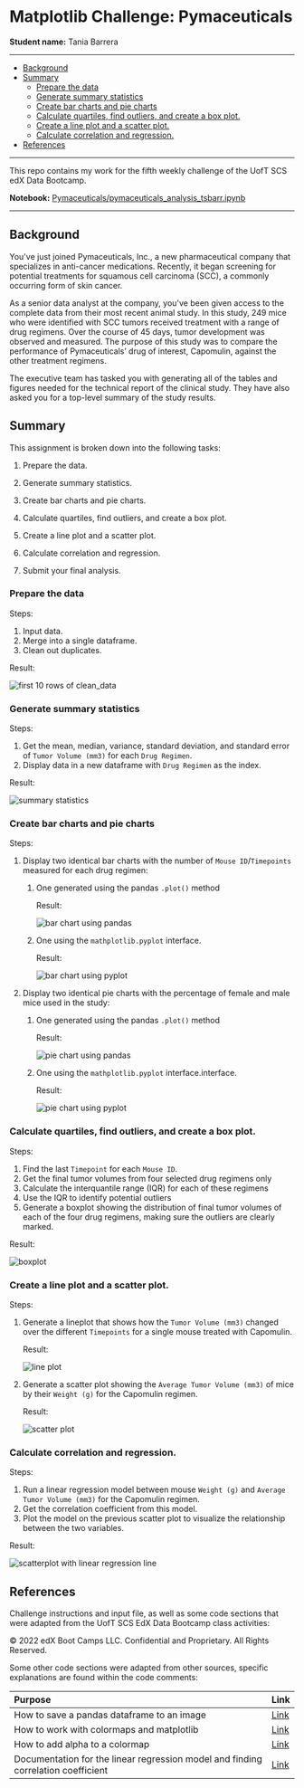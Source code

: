 # Matplotlib Challenge: Pymaceuticals

**Student name:** Tania Barrera

---

- [Background](#background)
- [Summary](#summary)
  - [Prepare the data](#prepare-the-data)
  - [Generate summary statistics](#generate-summary-statistics)
  - [Create bar charts and pie charts](#create-bar-charts-and-pie-charts)
  - [Calculate quartiles, find outliers, and create a box plot.](#calculate-quartiles-find-outliers-and-create-a-box-plot)
  - [Create a line plot and a scatter plot.](#create-a-line-plot-and-a-scatter-plot)
  - [Calculate correlation and regression.](#calculate-correlation-and-regression)
- [References](#references)


---

This repo contains my work for the fifth weekly challenge of the UofT SCS edX Data Bootcamp.

**Notebook:** [Pymaceuticals/pymaceuticals_analysis_tsbarr.ipynb](Pymaceuticals/pymaceuticals_analysis_tsbarr.ipynb)

---

## Background

You've just joined Pymaceuticals, Inc., a new pharmaceutical company that specializes in anti-cancer medications. Recently, it began screening for potential treatments for squamous cell carcinoma (SCC), a commonly occurring form of skin cancer.

As a senior data analyst at the company, you've been given access to the complete data from their most recent animal study. In this study, 249 mice who were identified with SCC tumors received treatment with a range of drug regimens. Over the course of 45 days, tumor development was observed and measured. The purpose of this study was to compare the performance of Pymaceuticals’ drug of interest, Capomulin, against the other treatment regimens.

The executive team has tasked you with generating all of the tables and figures needed for the technical report of the clinical study. They have also asked you for a top-level summary of the study results.


## Summary

This assignment is broken down into the following tasks:

1. Prepare the data.

2. Generate summary statistics.

3. Create bar charts and pie charts.

4. Calculate quartiles, find outliers, and create a box plot.

5. Create a line plot and a scatter plot.

6. Calculate correlation and regression.

7. Submit your final analysis.

### Prepare the data

Steps:

1. Input data.
2. Merge into a single dataframe.
3. Clean out duplicates.

Result:

![first 10 rows of clean_data](Pymaceuticals/results/clean_data_head10.png)

### Generate summary statistics

Steps:

1. Get the mean, median, variance, standard deviation, and standard error of `Tumor Volume (mm3)` for each `Drug Regimen`.
2. Display data in a new dataframe with `Drug Regimen` as the index.

Result:

![summary statistics](Pymaceuticals/results/summary_statistics.png)

### Create bar charts and pie charts

Steps:

1. Display two identical bar charts with the number of `Mouse ID`/`Timepoints` measured for each drug regimen:
   1. One generated using the pandas `.plot()` method

        Result:

        ![bar chart using pandas](Pymaceuticals/results/bar_pandas_tl.png)

   2. One using the `mathplotlib.pyplot` interface.

        Result:

        ![bar chart using pyplot](Pymaceuticals/results/bar_pyplot_tl.png)


2. Display two identical pie charts with the percentage of female and male mice used in the study:
   1. One generated using the pandas `.plot()` method

        Result:

        ![pie chart using pandas](Pymaceuticals/results/pie_pandas_tl.png)

   2. One using the `mathplotlib.pyplot` interface.interface.

        Result:

        ![pie chart using pyplot](Pymaceuticals/results/pie_pyplot_tl.png)


### Calculate quartiles, find outliers, and create a box plot.

Steps:

1. Find the last `Timepoint` for each `Mouse ID`.
2. Get the final tumor volumes from four selected drug regimens only
3. Calculate the interquantile range (IQR) for each of these regimens
4. Use the IQR to identify potential outliers
5. Generate a boxplot showing the distribution of final tumor volumes of each of the four drug regimens, making sure the outliers are clearly marked.

Result:

![boxplot](Pymaceuticals/results/boxplot_tl.png)


### Create a line plot and a scatter plot.

Steps:

1. Generate a lineplot that shows how the `Tumor Volume (mm3)` changed over the different `Timepoints` for a single mouse treated with Capomulin.

    Result:

    ![line plot](Pymaceuticals/results/line_plot_tl.png)

2. Generate a scatter plot showing the `Average Tumor Volume (mm3)` of mice by their `Weight (g)` for the Capomulin regimen.

    Result:

    ![scatter plot](Pymaceuticals/results/scatter_plot_tl.png)

### Calculate correlation and regression.

Steps:

1. Run a linear regression model between mouse `Weight (g)` and `Average Tumor Volume (mm3)` for the Capomulin regimen.
2. Get the correlation coefficient from this model.
3. Plot the model on the previous scatter plot to visualize the relationship between the two variables.

Result:

![scatterplot with linear regression line](Pymaceuticals/results/scatter_with_linregress_tl.png)


## References

Challenge instructions and input file, as well as some code sections that were adapted from the UofT SCS EdX Data Bootcamp class activities:

© 2022 edX Boot Camps LLC. Confidential and Proprietary. All Rights Reserved.

Some other code sections were adapted from other sources, specific explanations are found within the code comments:

| Purpose | Link |
| :- | :- |
| How to save a pandas dataframe to an image | [Link](https://pypi.org/project/dataframe-image/) |
| How to work with colormaps and matplotlib | [Link](https://www.analyticsvidhya.com/blog/2020/09/colormaps-matplotlib/) |
| How to add alpha to a colormap | [Link](https://www.tutorialspoint.com/add-alpha-to-an-existing-matplotlib-colormap) |
| Documentation for the linear regression model and finding correlation coefficient | [Link](https://docs.scipy.org/doc/scipy/reference/generated/scipy.stats.linregress.html#scipy.stats.linregress) |

